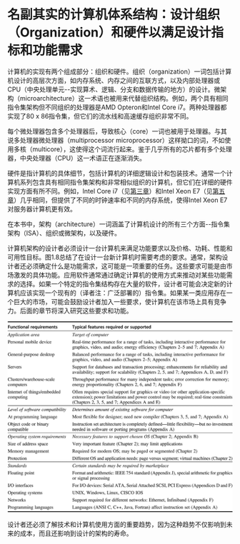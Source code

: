 # 名副其实的计算机体系结构：设计组织（Organization）和硬件以满足设计指标和功能需求

计算机的实现有两个组成部分：组织和硬件。组织（organization）一词包括计算机设计的高层次方面，如内存系统、内存之间的互联方式，以及内部处理器或CPU（中央处理单元--实现算术、逻辑、分支和数据传输的地方）的设计。微架构（microarchitecture）这一术语也被用来代替组织结构。例如，两个具有相同指令集架构但不同组织的处理器是AMD Opteron和Intel Core i7。两种处理器都实现了80 x 86指令集，但它们的流水线和高速缓存组织非常不同。

每个微处理器包含多个处理器后，导致核心（core）一词也被用于处理器。与其说多处理器微处理器（multiprocessor microprocessor）这样拗口的词，不如使用多核（multicore），这使得这个词流行起来。鉴于几乎所有的芯片都有多个处理器，中央处理器（CPU）这一术语正在逐渐消失。

硬件是指计算机的具体细节，包括计算机的详细逻辑设计和包装技术。通常一个计算机系列包含具有相同指令集架构和非常相似组织的计算机，但它们在详细的硬件实现方面有所不同。例如，Intel Core i7（见[第三章](../../di-san-zhang-zhi-ling-ji-bing-hang-ji-qi-ying-yong.md)）和Intel Xeon E7（见[第五章](../../di-wu-zhang-xian-cheng-ji-bing-hang.md)）几乎相同，但提供了不同的时钟速率和不同的内存系统，使得Intel Xeon E7对服务器计算机更有效。

在本书中，架构（architecture）一词涵盖了计算机设计的所有三个方面--指令集架构（ISA）、组织或微架构，以及硬件。

计算机架构的设计者必须设计一台计算机来满足功能要求以及价格、功耗、性能和可用性目标。图1.8总结了在设计一台新计算机时需要考虑的要求。通常，架构设计者还必须确定什么是功能需求，这可能是一项重要的任务。这些要求可能是由市场激发的具体功能。应用软件通常通过确定计算机的使用方式来推动对某些功能需求的选择。如果一个特定的指令集结构存在大量的软件，设计者可能会决定新的计算机应该实现一个现有的（译者注：广泛部署的）指令集。如果某一类应用存在一个巨大的市场，可能会鼓励设计者加入一些要求，使计算机在该市场上具有竞争力。后面的章节将深入研究这些要求和功能。

![图1.8 设计者面临的一些最重要的功能需求的总结。 左栏描述了需求的类别，而右栏给出了具体的例子。右边一栏还包含了对处理具体问题的章节和附录的参考。](../../.gitbook/assets/NeatReader-1656038704682.png)

设计者还必须了解技术和计算机使用方面的重要趋势，因为这种趋势不仅影响到未来的成本，而且还影响到设计的架构的寿命。

